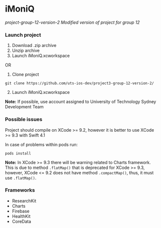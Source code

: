 # iMoniQ
*project-group-12-version-2*
*Modified version of project for group 12*

### Launch project
1. Download .zip archive
2. Unzip archive
2. Launch iMoniQ.xcworkspace

OR

1. Clone project

```git clone https://github.com/uts-ios-dev/project3-group-12-version-2/```

2. Launch iMoniQ.xcworkspace

**Note:** If possible, use account assigned to University of Technology Sydney Development Team 

### Possible issues
Project should compile on XCode >= 9.2, however it is better to use XCode >= 9.3 with Swift 4.1

In case of problems within pods run:

```pods install```

**Note:** In XCode >= 9.3 there will be warning related to Charts framework. This is due to method ```.flatMap()``` that is deprecated for XCode >= 9.3, however, XCode <= 9.2 does not have method ```.compactMap()```, thus, it must use ```.flatMap()```.

### Frameworks
* ResearchKit
* Charts
* Firebase
* HealthKit
* CoreData
